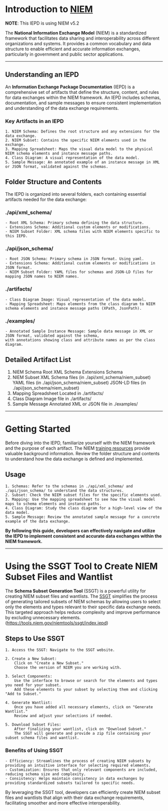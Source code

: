 # Introduction to [NIEM](https://www.niem.gov/)
**NOTE**: This IEPD is using NIEM v5.2

The **National Information Exchange Model** (NIEM) is a standardized framework that facilitates data sharing and interoperability across different organizations and systems. It provides a common vocabulary and data structure to enable efficient and accurate information exchanges, particularly in government and public sector applications.

---

## Understanding an IEPD
An **Information Exchange Package Documentation** (IEPD) is a comprehensive set of artifacts that define the structure, content, and rules for data exchanges within the NIEM framework. An IEPD includes schemas, documentation, and sample messages to ensure consistent implementation and understanding of the data exchange requirements.

### Key Artifacts in an IEPD

    1. NIEM Schema: Defines the root structure and any extensions for the data exchange.
    2. NIEM Subset: Contains the specific NIEM elements used in the exchange.
    3. Mapping Spreadsheet: Maps the visual data model to the physical NIEM schema elements and instance message paths.
    4. Class Diagram: A visual representation of the data model.
    5. Sample Message: An annotated example of an instance message in XML or JSON format, validated against the schemas.

## Folder Structure and Contents
The IEPD is organized into several folders, each containing essential artifacts needed for the data exchange:
### ./api/xml_schema/

    - Root XML Schema: Primary schema defining the data structure.
    - Extensions Schema: Additional custom elements or modifications.
    - NIEM Subset Folder: XML schema files with NIEM elements specific to this IEPD.

### ./api/json_schema/

    - Root JSON Schema: Primary schema in JSON format. Using yaml.
    - Extensions Schema: Additional custom elements or modifications in JSON format.
    - NIEM Subset Folder: YAML files for schemas and JSON-LD files for mapping JSON names to NIEM names.

### ./artifacts/

    - Class Diagram Image: Visual representation of the data model.
    - Mapping Spreadsheet: Maps elements from the class diagram to NIEM schema elements and instance message paths (XPath, JsonPath).

### ./examples/

    - Annotated Sample Instance Message: Sample data message in XML or JSON format, validated against the schema, 
	with annotations showing class and attribute names as per the class diagram.

## Detailed Artifact List
1. NIEM Schema
	Root XML Schema
	Extensions Schema
2. NIEM Subset
	XML Schema files (in ./api/xml_schema/niem_subset)
	YAML files (in ./api/json_schema/niem_subset)
	JSON-LD files (in ./api/json_schema/niem_subset)
3. Mapping Spreadsheet
	Located in ./artifacts/
4. Class Diagram
	Image file in ./artifacts/
5. Sample Message
	Annotated XML or JSON file in ./examples/

---

# Getting Started

Before diving into the IEPD, familiarize yourself with the NIEM framework and the purpose of each artifact. The NIEM [training resources](https://niem.github.io/training/) provide valuable background information. Review the folder structure and contents to understand how the data exchange is defined and implemented.

## Usage
    1. Schemas: Refer to the schemas in ./api/xml_schema/ and ./api/json_schema/ to understand the data structures.
    2. Subset: Check the NIEM subset files for the specific elements used.
    3. Mapping: Use the mapping spreadsheet to see how the visual model maps to schema elements and instance paths.
    4. Class Diagram: Study the class diagram for a high-level view of the data model.
    5. Sample Message: Review the annotated sample message for a concrete example of the data exchange.

**By following this guide, developers can effectively navigate and utilize the IEPD to implement consistent and accurate data exchanges within the NIEM framework.**

---

# Using the SSGT Tool to Create NIEM Subset Files and Wantlist

The **Schema Subset Generation Tool** (SSGT) is a powerful utility for creating NIEM subset files and wantlists. The [SSGT](https://niem.github.io/reference/tools/ssgt/) simplifies the process of generating tailored subsets of NIEM schemas by allowing users to select only the elements and types relevant to their specific data exchange needs. This targeted approach helps reduce complexity and improve performance by excluding unnecessary elements.
(https://tools.niem.gov/niemtools/ssgt/index.iepd)
## Steps to Use SSGT

    1. Access the SSGT: Navigate to the SSGT website.

    2. Create a New Subset:
        Click on "Create a New Subset."
        Choose the version of NIEM you are working with.

    3. Select Components:
        Use the interface to browse or search for the elements and types you need for your subset.
        Add these elements to your subset by selecting them and clicking "Add to Subset."

    4. Generate Wantlist:
        Once you have added all necessary elements, click on "Generate Wantlist."
        Review and adjust your selections if needed.

    5. Download Subset Files:
        After finalizing your wantlist, click on "Download Subset."
        The SSGT will generate and provide a zip file containing your subset schema files and wantlist.

### Benefits of Using SSGT

    - Efficiency: Streamlines the process of creating NIEM subsets by providing an intuitive interface for selecting required elements.
    - Customization: Ensures that only relevant components are included, reducing schema size and complexity.
    - Consistency: Helps maintain consistency in data exchanges by providing standardized subsets tailored to specific needs.

By leveraging the SSGT tool, developers can efficiently create NIEM subset files and wantlists that align with their data exchange requirements, facilitating smoother and more effective interoperability.
